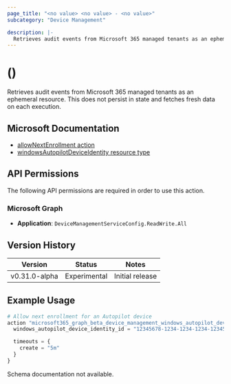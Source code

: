 ```yaml
---
page_title: "<no value> <no value> - <no value>"
subcategory: "Device Management"

description: |-
  Retrieves audit events from Microsoft 365 managed tenants as an ephemeral resource.
---
```


# <no value> (<no value>)

Retrieves audit events from Microsoft 365 managed tenants as an ephemeral resource. This does not persist in state and fetches fresh data on each execution.

## Microsoft Documentation

- [allowNextEnrollment action](https://learn.microsoft.com/en-us/graph/api/intune-enrollment-windowsautopilotdeviceidentity-allownextenrollment?view=graph-rest-beta)
- [windowsAutopilotDeviceIdentity resource type](https://learn.microsoft.com/en-us/graph/api/resources/intune-enrollment-windowsautopilotdeviceidentity?view=graph-rest-beta)

## API Permissions

The following API permissions are required in order to use this action.

### Microsoft Graph

- **Application**: `DeviceManagementServiceConfig.ReadWrite.All`

## Version History

| Version | Status | Notes |
|---------|--------|-------|
| v0.31.0-alpha | Experimental | Initial release |

## Example Usage

```terraform
# Allow next enrollment for an Autopilot device
action "microsoft365_graph_beta_device_management_windows_autopilot_device_identity_allow_next_enrollment" "example" {
  windows_autopilot_device_identity_id = "12345678-1234-1234-1234-123456789abc"

  timeouts = {
    create = "5m"
  }
}
```

Schema documentation not available.